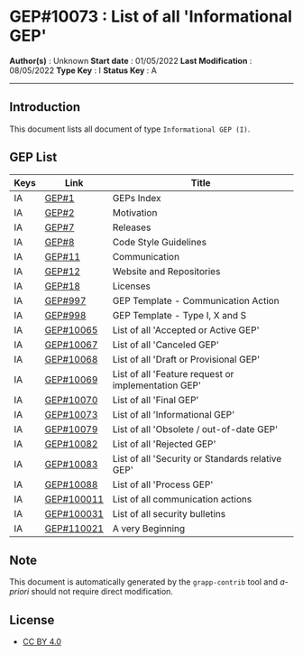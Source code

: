 # GEP#10073 : List of all 'Informational GEP'

__Author(s)__ : Unknown
__Start date__ : 01/05/2022
__Last Modification__ : 08/05/2022
__Type Key__ : I
__Status Key__ : A

----------------------

## Introduction

This document lists all document of type `Informational GEP (I)`.


## GEP List

| Keys | Link | Title |
|-|-|-|
| IA | [GEP#1](./gep-1.md) | GEPs Index |
| IA | [GEP#2](./gep-2.md) | Motivation |
| IA | [GEP#7](./gep-7.md) | Releases |
| IA | [GEP#8](./gep-8.md) | Code Style Guidelines |
| IA | [GEP#11](./gep-11.md) | Communication |
| IA | [GEP#12](./gep-12.md) | Website and Repositories |
| IA | [GEP#18](./gep-18.md) | Licenses |
| IA | [GEP#997](./gep-997.md) | GEP Template - Communication Action |
| IA | [GEP#998](./gep-998.md) | GEP Template - Type I, X and S |
| IA | [GEP#10065](./gep-10065.md) | List of all 'Accepted or Active GEP' |
| IA | [GEP#10067](./gep-10067.md) | List of all 'Canceled GEP' |
| IA | [GEP#10068](./gep-10068.md) | List of all 'Draft or Provisional GEP' |
| IA | [GEP#10069](./gep-10069.md) | List of all 'Feature request or implementation GEP' |
| IA | [GEP#10070](./gep-10070.md) | List of all 'Final GEP' |
| IA | [GEP#10073](./gep-10073.md) | List of all 'Informational GEP' |
| IA | [GEP#10079](./gep-10079.md) | List of all 'Obsolete / out-of-date GEP' |
| IA | [GEP#10082](./gep-10082.md) | List of all 'Rejected GEP' |
| IA | [GEP#10083](./gep-10083.md) | List of all 'Security or Standards relative GEP' |
| IA | [GEP#10088](./gep-10088.md) | List of all 'Process GEP' |
| IA | [GEP#100011](./gep-100011.md) | List of all communication actions |
| IA | [GEP#100031](./gep-100031.md) | List of all security bulletins |
| IA | [GEP#110021](./gep-110021.md) | A very Beginning |
## Note

This document is automatically generated by the `grapp-contrib` tool and _a-priori_ should not require direct modification.


## License

- [CC BY 4.0](https://creativecommons.org/licenses/by/4.0/)